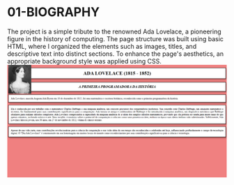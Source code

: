 # 01-BIOGRAPHY
The project is a simple tribute to the renowned Ada Lovelace, a pioneering figure in the history of computing. The page structure was built using basic HTML, where I organized the elements such as images, titles, and descriptive text into distinct sections. To enhance the page's aesthetics, an appropriate background style was applied using CSS.
<img src="AdaLovelace.png">
